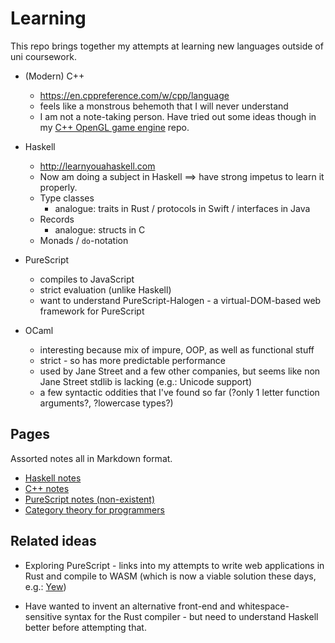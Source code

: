 # Learning

This repo brings together my attempts at learning new languages outside of uni coursework.

- (Modern) C++
  - https://en.cppreference.com/w/cpp/language
  - feels like a monstrous behemoth that I will never understand
  - I am not a note-taking person. Have tried out some ideas though in my [C++ OpenGL game engine](https://github.com/neon64/cpp_game_engine) repo.

- Haskell
    - http://learnyouahaskell.com
    -  Now am doing a subject in Haskell ==> have strong impetus to learn it properly.
    - Type classes
        - analogue: traits in Rust / protocols in Swift / interfaces in Java
    - Records
        - analogue: structs in C
    - Monads / `do`-notation

- PureScript
    - compiles to JavaScript
    - strict evaluation (unlike Haskell)
    - want to understand PureScript-Halogen - a virtual-DOM-based web framework for PureScript
- OCaml
    - interesting because mix of impure, OOP, as well as functional stuff
    - strict - so has more predictable performance
    - used by Jane Street and a few other companies, but seems like non Jane Street stdlib is lacking (e.g.: Unicode support)
    - a few syntactic oddities that I've found so far (?only 1 letter function arguments?, ?lowercase types?)

## Pages

Assorted notes all in Markdown format.

- [Haskell notes](haskell/haskell_features.md)
- [C++ notes](cpp/README.md)
- [PureScript notes (non-existent)](purescript/README.md)
- [Category theory for programmers](bartosz_milewski_blog.md)

## Related ideas

- Exploring PureScript - links into my attempts to write web applications in Rust and compile to WASM (which is now a viable solution these days, e.g.: [Yew](https://github.com/yewstack/yew))

- Have wanted to invent an alternative front-end and whitespace-sensitive syntax for the Rust compiler - but need to understand Haskell better before attempting that.